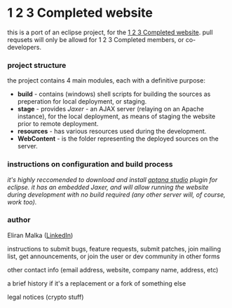 # 1 2 3 Completed website

this is a port of an eclipse project, for the [1 2 3 Completed website](http://www.123completed.com).
pull requsets will only be allowd for 1 2 3 Completed members, or co-developers.

### project structure
the project contains 4 main modules, each with a definitive purpose:

* **build** - contains (windows) shell scripts for building the sources as preperation for local deployment, or staging.
* **stage** - provides *Jaxer* - an AJAX server (relaying on an Apache instance), for the local deployment, as means of staging the website prior to remote deployment.
* **resources** - has various resources used during the development.
* **WebContent** - is the folder representing the deployed sources on the server.

### instructions on configuration and build process
*it's highly reccomended to download and install [aptana studio](http://www.aptana.com/products/studio3/download) plugin for eclipse. it has an embedded Jaxer, and will allow running the website during development with no build required (any other server will, of course, work too).*



### author
Eliran Malka ([LinkedIn](http://www.linkedin.com/profile/edit?goback=%2Enpe_*1_*1_*1_*1_*1_*1&trk=tab_pro))






instructions to submit bugs, feature requests, submit patches, join mailing list, get announcements, or join the user or dev community in other forms

other contact info (email address, website, company name, address, etc)

a brief history if it's a replacement or a fork of something else

legal notices (crypto stuff)
